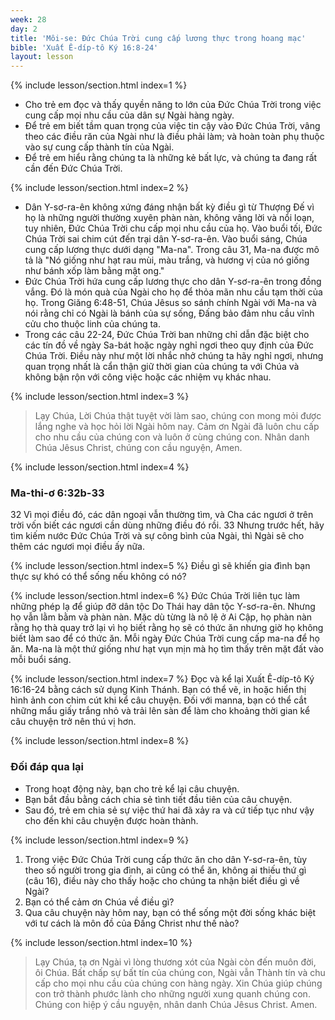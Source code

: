 ```yaml
---
week: 28
day: 2
title: 'Môi-se: Đức Chúa Trời cung cấp lương thực trong hoang mạc'
bible: 'Xuất Ê-díp-tô Ký 16:8-24'
layout: lesson
---
```



{% include lesson/section.html index=1 %}
- Cho trẻ em đọc và thấy quyền năng to lớn của Đức Chúa Trời trong việc cung cấp mọi nhu cầu của dân sự Ngài hàng ngày.
- Để trẻ em biết tầm quan trọng của việc tin cậy vào Đức Chúa Trời, vâng theo các điều răn của Ngài như là điều phải làm; và hoàn toàn phụ thuộc vào sự cung cấp thành tín của Ngài.
- Để trẻ em hiểu rằng chúng ta là những kẻ bất lực, và chúng ta đang rất cần đến Đức Chúa Trời.


{% include lesson/section.html index=2 %}
- Dân Y-sơ-ra-ên không xứng đáng nhận bất kỳ điều gì từ Thượng Đế vì họ là những người thường xuyên phàn nàn, không vâng lời và nổi loạn, tuy nhiên, Đức Chúa Trời chu cấp mọi nhu cầu của họ. Vào buổi tối, Đức Chúa Trời sai chim cút đến trại dân Y-sơ-ra-ên. Vào buổi sáng, Chúa cung cấp lương thực dưới dạng "Ma-na". Trong câu 31, Ma-na được mô tả là "Nó giống như hạt rau mùi, màu trắng, và hương vị của nó giống như bánh xốp làm bằng mật ong."
- Đức Chúa Trời hứa cung cấp lương thực cho dân Y-sơ-ra-ên trong đồng vắng. Đó là món quà của Ngài cho họ để thỏa mãn nhu cầu tạm thời của họ. Trong Giăng 6:48-51, Chúa Jêsus so sánh chính Ngài với Ma-na và nói rằng chỉ có Ngài là bánh của sự sống, Đấng bảo đảm nhu cầu vĩnh cửu cho thuộc linh của chúng ta.
- Trong các câu 22-24, Đức Chúa Trời ban những chỉ dẫn đặc biệt cho các tín đồ về ngày Sa-bát hoặc ngày nghỉ ngơi theo quy định của Đức Chúa Trời. Điều này như một lời nhắc nhở chúng ta hãy nghỉ ngơi, nhưng quan trọng nhất là cẩn thận giữ thời gian của chúng ta với Chúa và không bận rộn với công việc hoặc các nhiệm vụ khác nhau.


{% include lesson/section.html index=3 %}
> Lạy Chúa, Lời Chúa thật tuyệt vời làm sao, chúng con mong mỏi được lắng nghe và học hỏi lời Ngài hôm nay. Cảm ơn Ngài đã luôn chu cấp cho nhu cầu của chúng con và luôn ở cùng chúng con. Nhân danh Chúa Jêsus Christ, chúng con cầu nguyện, Amen.


{% include lesson/section.html index=4 %}
### Ma-thi-ơ 6:32b-33
32 Vì mọi điều đó, các dân ngoại vẫn thường tìm, và Cha các ngươi ở trên trời vốn biết các ngươi cần dùng những điều đó rồi. 33 Nhưng trước hết, hãy tìm kiếm nước Đức Chúa Trời và sự công bình của Ngài, thì Ngài sẽ cho thêm các ngươi mọi điều ấy nữa.


{% include lesson/section.html index=5 %}
Điều gì sẽ khiến gia đình bạn thực sự khó có thể sống nếu không có nó?


{% include lesson/section.html index=6 %}
Đức Chúa Trời liên tục làm những phép lạ để giúp đỡ dân tộc Do Thái hay dân tộc Y-sơ-ra-ên. Nhưng họ vẫn lằm bằm và phàn nàn. Mặc dù từng là nô lệ ở Ai Cập, họ phàn nàn rằng họ thà quay trở lại vì họ biết rằng họ sẽ có thức ăn nhưng giờ họ không biết làm sao để có thức ăn. Mỗi ngày Đức Chúa Trời cung cấp ma-na để họ ăn. Ma-na là một thứ giống như hạt vụn mịn mà họ tìm thấy trên mặt đất vào mỗi buổi sáng.


{% include lesson/section.html index=7 %}
 Đọc và kể lại Xuất Ê-díp-tô Ký 16:16-24 bằng cách sử dụng Kinh Thánh. Bạn có thể vẽ, in hoặc hiển thị hình ảnh con chim cút khi kể câu chuyện. Đối với manna, bạn có thể cắt những mẩu giấy trắng nhỏ và trải lên sàn để làm cho khoảng thời gian kể câu chuyện trở nên thú vị hơn.


{% include lesson/section.html index=8 %}
### Đối đáp qua lại
- Trong hoạt động này, bạn cho trẻ kể lại câu chuyện. 
- Bạn bắt đầu bằng cách chia sẻ tình tiết đầu tiên của câu chuyện. 
- Sau đó, trẻ em chia sẻ sự việc thứ hai đã xảy ra và cứ tiếp tục như vậy cho đến khi câu chuyện được hoàn thành.


{% include lesson/section.html index=9 %}
1. Trong việc Đức Chúa Trời cung cấp thức ăn cho dân Y-sơ-ra-ên, tùy theo số người trong gia đình, ai cũng có thể ăn, không ai thiếu thứ gì (câu 16), điều này cho thấy hoặc cho chúng ta nhận biết điều gì về Ngài?
2. Bạn có thể cảm ơn Chúa về điều gì?
3. Qua câu chuyện này hôm nay, bạn có thể sống một đời sống khác biệt với tư cách là môn đồ của Đấng Christ như thế nào?


{% include lesson/section.html index=10 %}
> Lạy Chúa, tạ ơn Ngài vì lòng thương xót của Ngài còn đến muôn đời, ôi Chúa. Bất chấp sự bất tín của chúng con, Ngài vẫn Thành tín và chu cấp cho mọi nhu cầu của chúng con hàng ngày. Xin Chúa giúp chúng con trở thành phước lành cho những người xung quanh chúng con. Chúng con hiệp ý cầu nguyện, nhân danh Chúa Jêsus Christ. Amen.
